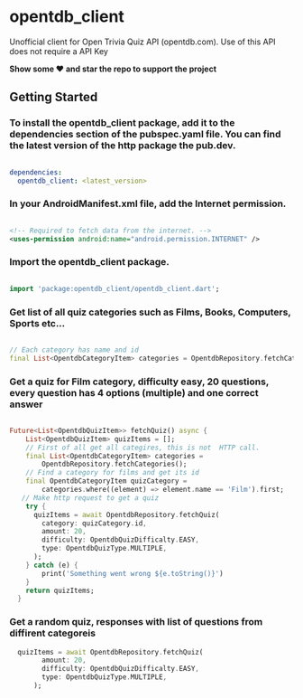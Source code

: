 # opentdb_client



Unofficial client for Open Trivia Quiz API (opentdb.com). Use of this API does not require a API Key

**Show some ❤️ and star the repo to support the project**


## Getting Started

### To install the opentdb_client package, add it to the dependencies section of the pubspec.yaml file. You can find the latest version of the http package the pub.dev.


```yaml

dependencies:
  opentdb_client: <latest_version>

```

### In your AndroidManifest.xml file, add the Internet permission.

```xml

<!-- Required to fetch data from the internet. -->
<uses-permission android:name="android.permission.INTERNET" />

```

### Import the opentdb_client package.

```dart

import 'package:opentdb_client/opentdb_client.dart';

```

### Get list of all quiz categories such as Films, Books, Computers, Sports etc...

```dart

// Each category has name and id
final List<OpentdbCategoryItem> categories = OpentdbRepository.fetchCategories();

```

### Get a quiz for Film category, difficulty easy, 20 questions, every question has 4 options (multiple) and one correct answer

```dart

Future<List<OpentdbQuizItem>> fetchQuiz() async {
    List<OpentdbQuizItem> quizItems = [];
    // First of all get all categires, this is not  HTTP call.
    final List<OpentdbCategoryItem> categories =
        OpentdbRepository.fetchCategories();
    // Find a category for films and get its id
    final OpentdbCategoryItem quizCategory =
        categories.where((element) => element.name == 'Film').first;
   // Make http request to get a quiz
    try {
      quizItems = await OpentdbRepository.fetchQuiz(
        category: quizCategory.id,
        amount: 20,
        difficulty: OpentdbQuizDifficalty.EASY,
        type: OpentdbQuizType.MULTIPLE,
      );
    } catch (e) {
        print('Something went wrong ${e.toString()}')
    }
    return quizItems;
  }

```

### Get a random quiz, responses with list of questions from diffirent categoreis


```dart
  quizItems = await OpentdbRepository.fetchQuiz(
        amount: 20,
        difficulty: OpentdbQuizDifficalty.EASY,
        type: OpentdbQuizType.MULTIPLE,
      );

```
